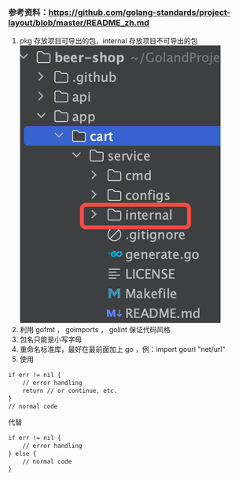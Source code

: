 ### 参考资料：https://github.com/golang-standards/project-layout/blob/master/README_zh.md

1. pkg 存放项目可导出的包，internal 存放项目不可导出的包
![img.png](img.png)
2. 利用 gofmt ， goimports ， golint 保证代码风格
3. 包名只能是小写字母
4. 重命名标准库，最好在最前面加上 go ，例：import gourl "net/url"
5. 使用
```shell
if err != nil {
	// error handling
	return // or continue, etc.
}
// normal code
```
代替
```shell
if err != nil {
	// error handling
} else {
	// normal code
}
```